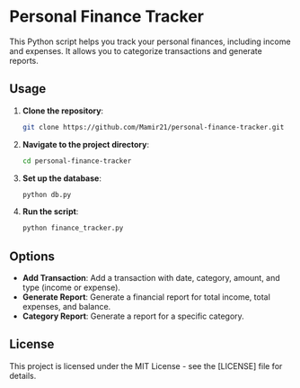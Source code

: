 # Personal Finance Tracker

This Python script helps you track your personal finances, including income and expenses. It allows you to categorize transactions and generate reports.

## Usage

1. **Clone the repository**:
    ```sh
    git clone https://github.com/Mamir21/personal-finance-tracker.git
    ```

2. **Navigate to the project directory**:
    ```sh
    cd personal-finance-tracker
    ```

3. **Set up the database**:
    ```sh
    python db.py
    ```

4. **Run the script**:
    ```sh
    python finance_tracker.py
    ```

## Options

- **Add Transaction**: Add a transaction with date, category, amount, and type (income or expense).
- **Generate Report**: Generate a financial report for total income, total expenses, and balance.
- **Category Report**: Generate a report for a specific category.

## License

This project is licensed under the MIT License - see the [LICENSE] file for details.
